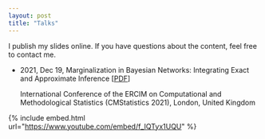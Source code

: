 ```yaml
---
layout: post
title: "Talks"
---
```


I publish my slides online. If you have questions about the content, feel free to contact me.



- 2021, Dec 19, Marginalization in Bayesian Networks: Integrating Exact and Approximate Inference [[PDF](https://nbviewer.org/github/fritzbayer/fritzbayer.github.io/blob/master/presentation_04_CMS2021.pdf)] 

  International Conference of the ERCIM on Computational and Methodological Statistics (CMStatistics 2021), London, United Kingdom

{% include embed.html url="https://www.youtube.com/embed/f_IQTyx1UQU" %}
